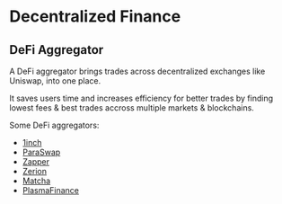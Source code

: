 # Decentralized Finance

## DeFi Aggregator

A DeFi aggregator brings trades across decentralized exchanges like Uniswap,
into one place.

It saves users time and increases efficiency for better trades by finding
lowest fees & best trades accross multiple markets & blockchains.

Some DeFi aggregators:
- [1inch](https://app.1inch.io)
- [ParaSwap](https://app.paraswap.io)
- [Zapper](https://zapper.fi/exchange)
- [Zerion](https://app.zerion.io)
- [Matcha](https://matcha.xyz)
- [PlasmaFinance](https://apy.plasma.finance)
